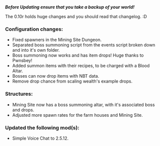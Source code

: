 ***Before Updating ensure that you take a backup of your world!***

The 0.10r holds huge changes and you should read that changelog. :D

### **__Configuration changes:__**
* Fixed spawners in the Mining Site Dungeon.
* Separated boss summoning script from the events script broken down and into it's own folder.
* Boss summoning now works and has item drops! Huge thanks to Pwnsbey!
* Added summon items with their recipes, to be charged with a Blood Altar.
* Bosses can now drop items with NBT data.
* Remove drop chance from scaling wealth's example drops.

### **__Structures:__**
* Mining Site now has a boss summoning altar, with it's associated boss and drops.
* Adjusted more spawn rates for the farm houses and Mining Site.

### **__Updated the following mod(s):__**
* Simple Voice Chat to 2.5.12.